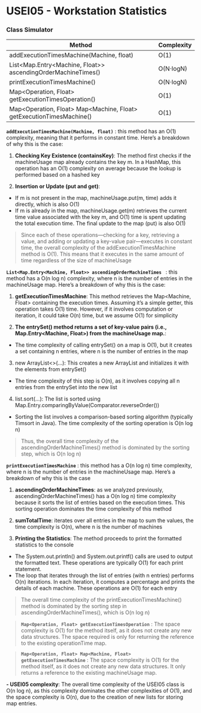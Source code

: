 # USEI05 - Workstation Statistics

### **Class Simulator**

| Method                                                               | Complexity |
|----------------------------------------------------------------------|------------|
| addExecutionTimesMachine(Machine, float)                             | O(1)       |
| List<Map.Entry<Machine, Float>> ascendingOrderMachineTimes()         | O(N⋅logN)  |
| printExecutionTimesMachine()                                         | O(N⋅logN)  |
| Map<Operation, Float> getExecutionTimesOperation()                   | O(1)       |
| Map<Operation, Float> Map<Machine, Float> getExecutionTimesMachine() | O(1)       |


**`addExecutionTimesMachine(Machine, float)`** : this method has an O(1) complexity, meaning that it performs in constant time. Here’s a breakdown of why this is the case:

1. **Checking Key Existence (containsKey)**: The method first checks if the machineUsage map already contains the key m. In a HashMap, this operation has an O(1) complexity on average because the lookup is performed based on a hashed key

2. **Insertion or Update (put and get)**:
- If m is not present in the map, machineUsage.put(m, time) adds it directly, which is also O(1)
- If m is already in the map, machineUsage.get(m) retrieves the current time value associated with the key m, and O(1) time is spent updating the total execution time. The final update to the map (put) is also O(1)

> Since each of these operations—checking for a key, retrieving a value, and adding or updating a key-value pair—executes in constant time, the overall complexity of the addExecutionTimesMachine method is O(1). This means that it executes in the same amount of time regardless of the size of machineUsage

**`List<Map.Entry<Machine, Float>> ascendingOrderMachineTimes `** : this method has a O(n log n) complexity, where n is the number of entries in the machineUsage map. Here’s a breakdown of why this is the case:

1. **getExecutionTimesMachine**: This method retrieves the Map<Machine, Float> containing the execution times. Assuming it’s a simple getter, this operation takes O(1) time. However, if it involves computation or iteration, it could take O(n) time, but we assume O(1) for simplicity

2. **The entrySet() method returns a set of key-value pairs (i.e., Map.Entry<Machine, Float>) from the machineUsage map.**:
- The time complexity of calling entrySet() on a map is O(1), but it creates a set containing n entries, where n is the number of entries in the map

3. new ArrayList<>(...): This creates a new ArrayList and initializes it with the elements from entrySet()
- The time complexity of this step is O(n), as it involves copying all n entries from the entrySet into the new list

4. list.sort(...): The list is sorted using Map.Entry.comparingByValue(Comparator.reverseOrder())
- Sorting the list involves a comparison-based sorting algorithm (typically Timsort in Java). The time complexity of the sorting operation is O(n log n)

> Thus, the overall time complexity of the ascendingOrderMachineTimes() method is dominated by the sorting step, which is O(n log n)

**`printExecutionTimesMachine`** : this method has a O(n log n) time complexity, where n is the number of entries in the machineUsage map. Here’s a breakdown of why this is the case

1. **ascendingOrderMachineTimes**: as we analyzed previously, ascendingOrderMachineTimes() has a O(n log n) time complexity because it sorts the list of entries based on the execution times. This sorting operation dominates the time complexity of this method

2. **sumTotalTime**: iterates over all entries in the map to sum the values, the time complexity is O(n), where n is the number of machines

3. **Printing the Statistics**: The method proceeds to print the formatted statistics to the console
- The System.out.println() and System.out.printf() calls are used to output the formatted text. These operations are typically O(1) for each print statement.
- The loop that iterates through the list of entries (with n entries) performs O(n) iterations. In each iteration, it computes a percentage and prints the details of each machine. These operations are O(1) for each entry

> The overall time complexity of the printExecutionTimesMachine() method is dominated by the sorting step in ascendingOrderMachineTimes(), which is O(n log n)

> **`Map<Operation, Float> getExecutionTimesOperation`** : The space complexity is O(1) for the method itself, as it does not create any new data structures. The space required is only for returning the reference to the existing operationTime map.


> **`Map<Operation, Float> Map<Machine, Float> getExecutionTimesMachine`** : The space complexity is O(1) for the method itself, as it does not create any new data structures. It only returns a reference to the existing machineUsage map.


**- USEI05 complexity**: The overall time complexity of the USEI05 class is O(n log n), as this complexity dominates the other complexities of O(1), and the space complexity is O(n), due to the creation of new lists for storing map entries.